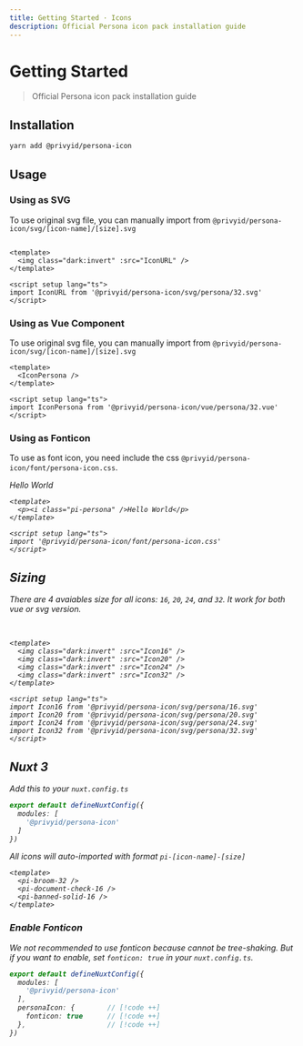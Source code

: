 ```yaml
---
title: Getting Started · Icons
description: Official Persona icon pack installation guide
---
```


<script setup>
import '@privyid/persona-icon/font/persona-icon.css'
import Icon16 from '@privyid/persona-icon/svg/persona/16.svg'
import Icon20 from '@privyid/persona-icon/svg/persona/20.svg'
import Icon24 from '@privyid/persona-icon/svg/persona/24.svg'
import Icon32 from '@privyid/persona-icon/svg/persona/32.svg'
import IconPersona from '@privyid/persona-icon/vue/persona/32.vue'

import PiBroom32 from '@privyid/persona-icon/vue/broom/32.vue'
import PiDocumentCheck16 from '@privyid/persona-icon/vue/document-check/16.vue'
import PiBannedSolid16 from '@privyid/persona-icon/vue/banned-solid/16.vue'
</script>

# Getting Started

> Official Persona icon pack installation guide

## Installation

```sh
yarn add @privyid/persona-icon
```

## Usage

### Using as SVG

To use original svg file, you can manually import from `@privyid/persona-icon/svg/[icon-name]/[size].svg`

<preview>
  <img class="dark:invert" :src="Icon32" />
</preview>

```vue
<template>
  <img class="dark:invert" :src="IconURL" />
</template>

<script setup lang="ts">
import IconURL from '@privyid/persona-icon/svg/persona/32.svg'
</script>
```

### Using as Vue Component

To use original svg file, you can manually import from `@privyid/persona-icon/svg/[icon-name]/[size].svg`

<preview>
  <IconPersona />
</preview>

```vue
<template>
  <IconPersona />
</template>

<script setup lang="ts">
import IconPersona from '@privyid/persona-icon/vue/persona/32.vue'
</script>
```

### Using as Fonticon

To use as font icon, you need include the css `@privyid/persona-icon/font/persona-icon.css`.

<preview>
  <p><i class="pi-persona" />Hello World</p>
</preview>

```vue
<template>
  <p><i class="pi-persona" />Hello World</p>
</template>

<script setup lang="ts">
import '@privyid/persona-icon/font/persona-icon.css'
</script>
```

## Sizing

There are 4 avaiables size for all icons: `16`, `20`, `24`, and `32`.
It work for both vue or svg version.

<preview class="space-x-4">
  <img class="dark:invert" :src="Icon16" />
  <img class="dark:invert" :src="Icon20" />
  <img class="dark:invert" :src="Icon24" />
  <img class="dark:invert" :src="Icon32" />
</preview>

```vue
<template>
  <img class="dark:invert" :src="Icon16" />
  <img class="dark:invert" :src="Icon20" />
  <img class="dark:invert" :src="Icon24" />
  <img class="dark:invert" :src="Icon32" />
</template>

<script setup lang="ts">
import Icon16 from '@privyid/persona-icon/svg/persona/16.svg'
import Icon20 from '@privyid/persona-icon/svg/persona/20.svg'
import Icon24 from '@privyid/persona-icon/svg/persona/24.svg'
import Icon32 from '@privyid/persona-icon/svg/persona/32.svg'
</script>
```

## Nuxt 3

Add this to your `nuxt.config.ts`

```ts
export default defineNuxtConfig({
  modules: [
    '@privyid/persona-icon'
  ]
})
```

All icons will auto-imported with format `pi-[icon-name]-[size]`

<preview class="space-x-4">
  <pi-broom-32 />
  <pi-document-check-16 />
  <pi-banned-solid-16 />
</preview>

```vue
<template>
  <pi-broom-32 />
  <pi-document-check-16 />
  <pi-banned-solid-16 />
</template>
```

### Enable Fonticon

We not recommended to use fonticon because cannot be tree-shaking. But if you want to enable, set `fonticon: true` in your `nuxt.config.ts`.

```ts
export default defineNuxtConfig({
  modules: [
    '@privyid/persona-icon'
  ],
  personaIcon: {        // [!code ++]
    fonticon: true      // [!code ++]
  },                    // [!code ++]
})
```
